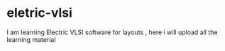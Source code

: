 # eletric-vlsi
I am learning Electric VLSI software for layouts , here i will upload all the learning material


